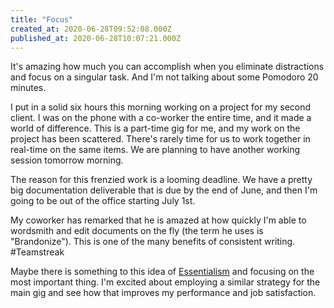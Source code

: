 ```yaml
---
title: "Focus"
created_at: 2020-06-28T09:52:08.000Z
published_at: 2020-06-28T10:07:21.000Z
---
```

It's amazing how much you can accomplish when you eliminate distractions and focus on a singular task. And I'm not talking about some Pomodoro 20 minutes. 

I put in a solid six hours this morning working on a project for my second client. I was on the phone with a co-worker the entire time, and it made a world of difference. This is a part-time gig for me, and my work on the project has been scattered. There's rarely time for us to work together in real-time on the same items. We are planning to have another working session tomorrow morning.

The reason for this frenzied work is a looming deadline. We have a pretty big documentation deliverable that is due by the end of June, and then I'm going to be out of the office starting July 1st. 

My coworker has remarked that he is amazed at how quickly I'm able to wordsmith and edit documents on the fly (the term he uses is "Brandonize"). This is one of the many benefits of consistent writing. #Teamstreak

Maybe there is something to this idea of [Essentialism](https://cowriters.app/words/essentialism-421155ef6a2609c001) and focusing on the most important thing. I'm excited about employing a similar strategy for the main gig and see how that improves my performance and job satisfaction.

